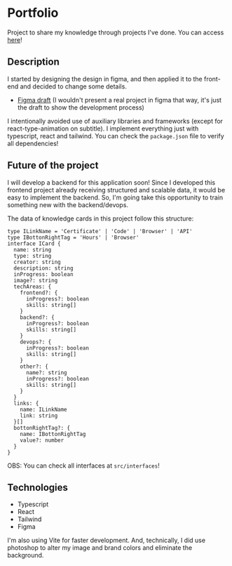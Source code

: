 # Portfolio

Project to share my knowledge through projects I've done. You can access <a href="https://felipemalli.com/">here</a>!

## Description

I started by designing the design in figma, and then applied it to the front-end and decided to change some details. 

- <a href="https://www.figma.com/file/nHqcJLhujq8W1bRvWgX4Z4/Felipevm---Portfolio?node-id=0%3A1&t=OozdlhhGbtT6g7L4-1">Figma draft</a> (I wouldn't present a real project in figma that way, it's just the draft to show the development process)

I intentionally avoided use of auxiliary libraries and frameworks (except for react-type-animation on subtitle). I implement everything just with typescript, react and tailwind. You can check the `package.json` file to verify all dependencies!

## Future of the project

I will develop a backend for this application soon! Since I developed this frontend project already receiving structured and scalable data, it would be easy to implement the backend. So, I\'m going take this opportunity to train something new with the backend/devops.

The data of knowledge cards in this project follow this structure:
```
type ILinkName = 'Certificate' | 'Code' | 'Browser' | 'API'
type IBottonRightTag = 'Hours' | 'Browser'
interface ICard {
  name: string
  type: string
  creator: string
  description: string
  inProgress: boolean
  image?: string
  techAreas: {
    frontend?: {
      inProgress?: boolean
      skills: string[]
    }
    backend?: {
      inProgress?: boolean
      skills: string[]
    }
    devops?: {
      inProgress?: boolean
      skills: string[]
    }
    other?: {
      name?: string
      inProgress?: boolean
      skills: string[]
    }
  }
  links: {
    name: ILinkName
    link: string
  }[]
  bottonRightTag?: {
    name: IBottonRightTag
    value?: number
  }
}
```

OBS: You can check all interfaces at `src/interfaces`!

## Technologies
- Typescript
- React
- Tailwind
- Figma

I'm also using Vite for faster development. And, technically, I did use photoshop to alter my image and brand colors and eliminate the background.